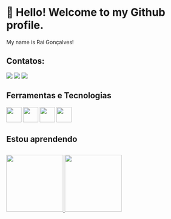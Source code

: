 <h1>👋 Hello! Welcome to my Github profile.</h1>
My name is Rai Gonçalves!

  ## Contatos:

<div>
<a href="https://www.instagram.com/rai_mello23/" target="_blank"><img src="https://img.shields.io/badge/-Instagram-%23E4405F?style=for-the-badge&logo=instagram&logoColor=white" target="_blank"></a>
<a href = "rai.goncalves965@gmail.com"><img src="https://img.shields.io/badge/Gmail-D14836?style=for-the-badge&logo=gmail&logoColor=white" target="_blank"></a>
<a href="https://www.linkedin.com/in/rai-gon%C3%A7alves-124818181/" target="_blank"><img src="https://img.shields.io/badge/-LinkedIn-%230077B5?style=for-the-badge&logo=linkedin&logoColor=white" target="_blank"></a>   
</div>



## Ferramentas e Tecnologias

<div style="display: inline-block;">
    <img src="https://cdn.jsdelivr.net/gh/devicons/devicon/icons/csharp/csharp-original.svg" width="40" height="40"/>
</div>

<div style="display: inline-block;">
    <img src="https://cdn.jsdelivr.net/gh/devicons/devicon/icons/html5/html5-original.svg" width="40" height="40"/>
</div>

<div style="display: inline-block;">
    <img src="https://cdn.jsdelivr.net/gh/devicons/devicon/icons/css3/css3-original.svg" width="40" height="40"/>
</div>

<div style="display: inline-block;">
    <img src="https://cdn.jsdelivr.net/gh/devicons/devicon/icons/javascript/javascript-original.svg" width="40" height="40"/>
</div>


## Estou aprendendo


##

<div>
<a href="https://github.com/raiii84">
<img height="150em" src="https://github-readme-stats.vercel.app/api/top-langs/?username=raiii84&layout=compact&langs_count=7&theme=dracula"/>
<img height="150em" src="https://github-readme-stats.vercel.app/api?username=raiii84&show_icons=true&theme=dracula&include_all_commits=true&count_private=true"/>
</div>
